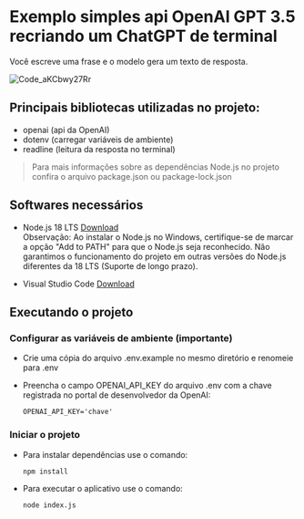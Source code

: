 # Exemplo simples api OpenAI GPT 3.5 recriando um ChatGPT de terminal

Você escreve uma frase e o modelo gera um texto de resposta.

![Code_aKCbwy27Rr](https://user-images.githubusercontent.com/31783838/230749746-f5b08187-7c8f-42e3-bd68-006b6ad45ebf.png)

## Principais bibliotecas utilizadas no projeto:
- openai (api da OpenAI)
- dotenv (carregar variáveis de ambiente)
- readline (leitura da resposta no terminal)

> Para mais informações sobre as dependências Node.js no projeto confira o arquivo package.json ou package-lock.json

## Softwares necessários

- Node.js 18 LTS [Download](https://nodejs.org/en/blog/release/v18.15.0)  
Observação: Ao instalar o Node.js no Windows, certifique-se de marcar a opção "Add to PATH" para que o Node.js seja reconhecido. Não garantimos o funcionamento do projeto em outras versões do Node.js diferentes da 18 LTS (Suporte de longo prazo).

- Visual Studio Code [Download](https://code.visualstudio.com/)

## Executando o projeto

### Configurar as variáveis de ambiente (importante)
  
- Crie uma cópia do arquivo .env.example no mesmo diretório e renomeie para .env

- Preencha o campo OPENAI_API_KEY do arquivo .env com a chave registrada no portal de desenvolvedor da OpenAI:
  ```
  OPENAI_API_KEY='chave'
  ```

### Iniciar o projeto

- Para instalar dependências use o comando:
  ```
  npm install
  ```

- Para executar o aplicativo use o comando:
  ```
  node index.js
  ```

 
